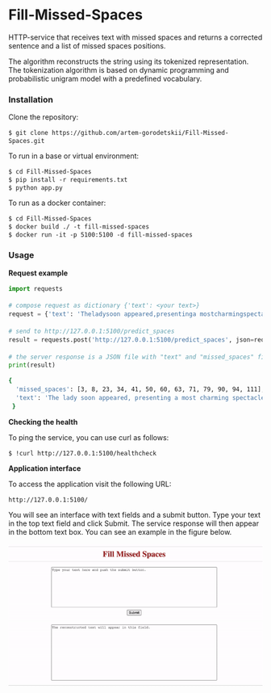 # Fill-Missed-Spaces
HTTP-service that receives text with missed spaces and returns a corrected sentence and a list of missed spaces positions. 

The algorithm reconstructs the string using its tokenized representation. The tokenization algorithm is based on dynamic programming and probabilistic unigram model with a predefined vocabulary.

### Installation
Clone the repository:
```
$ git clone https://github.com/artem-gorodetskii/Fill-Missed-Spaces.git
```

To run in a base or virtual environment:
```
$ cd Fill-Missed-Spaces
$ pip install -r requirements.txt
$ python app.py
```

To run as a docker container:
```
$ cd Fill-Missed-Spaces
$ docker build ./ -t fill-missed-spaces
$ docker run -it -p 5100:5100 -d fill-missed-spaces
```

### Usage
**Request example**
``` python
import requests

# compose request as dictionary {'text': <your text>}
request = {'text': 'Theladysoon appeared,presentinga mostcharmingspectacleofperfectbeauty,set off bythemost appropriateadornments.'}

# send to http://127.0.0.1:5100/predict_spaces
result = requests.post('http://127.0.0.1:5100/predict_spaces', json=request).json()

# the server response is a JSON file with "text" and "missed_spaces" fields
print(result)
```
``` bash
{
  'missed_spaces': [3, 8, 23, 34, 41, 50, 60, 63, 71, 79, 90, 94, 111],
  'text': 'The lady soon appeared, presenting a most charming spectacle of perfect beauty, set off by the most appropriate adornments.'
 }
```

**Checking the health**

To ping the service, you can use curl as follows:
```
$ !curl http://127.0.0.1:5100/healthcheck
```

**Application interface**

To access the application visit the following URL:
```
http://127.0.0.1:5100/
```
You will see an interface with text fields and a submit button. Type your text in the top text field and click Submit. The service response will then appear in the bottom text box. You can see an example in the figure below.

<p align="center">
  <img alt="img-name" src="assets/homepage_screen_recording.gif" width="800">
  <br>
</p>
